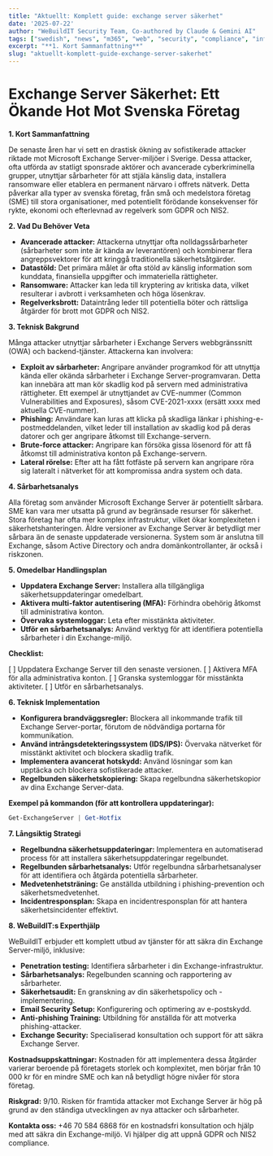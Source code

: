 ```yaml
---
title: "Aktuellt: Komplett guide: exchange server säkerhet"
date: '2025-07-22'
author: "WeBuildIT Security Team, Co-authored by Claude & Gemini AI"
tags: ["swedish", "news", "m365", "web", "security", "compliance", "infrastructure"]
excerpt: "**1. Kort Sammanfattning**"
slug: "aktuellt-komplett-guide-exchange-server-sakerhet"
---
```

# Exchange Server Säkerhet: Ett Ökande Hot Mot Svenska Företag

**1. Kort Sammanfattning**

De senaste åren har vi sett en drastisk ökning av sofistikerade attacker riktade mot Microsoft Exchange Server-miljöer i Sverige.  Dessa attacker, ofta utförda av statligt sponsrade aktörer och avancerade cyberkriminella grupper, utnyttjar sårbarheter för att stjäla känslig data, installera ransomware eller etablera en permanent närvaro i offrets nätverk.  Detta påverkar alla typer av svenska företag, från små och medelstora företag (SME) till stora organisationer, med potentiellt förödande konsekvenser för rykte, ekonomi och efterlevnad av regelverk som GDPR och NIS2.


**2. Vad Du Behöver Veta**

* **Avancerade attacker:**  Attackerna utnyttjar ofta nolldagssårbarheter (sårbarheter som inte är kända av leverantören) och kombinerar flera angreppsvektorer för att kringgå traditionella säkerhetsåtgärder.
* **Datastöld:**  Det primära målet är ofta stöld av känslig information som kunddata, finansiella uppgifter och immateriella rättigheter.
* **Ransomware:**  Attacker kan leda till kryptering av kritiska data, vilket resulterar i avbrott i verksamheten och höga lösenkrav.
* **Regelverksbrott:**  Dataintrång leder till potentiella böter och rättsliga åtgärder för brott mot GDPR och NIS2.


**3. Teknisk Bakgrund**

Många attacker utnyttjar sårbarheter i Exchange Servers webbgränssnitt (OWA) och backend-tjänster.  Attackerna kan involvera:

* **Exploit av sårbarheter:** Angripare använder programkod för att utnyttja kända eller okända sårbarheter i Exchange Server-programvaran.  Detta kan innebära att man kör skadlig kod på servern med administrativa rättigheter.  Ett exempel är utnyttjandet av CVE-nummer (Common Vulnerabilities and Exposures), såsom CVE-2021-xxxx (ersätt xxxx med aktuella CVE-nummer).
* **Phishing:**  Användare kan luras att klicka på skadliga länkar i phishing-e-postmeddelanden, vilket leder till installation av skadlig kod på deras datorer och ger angripare åtkomst till Exchange-servern.
* **Brute-force attacker:** Angripare kan försöka gissa lösenord för att få åtkomst till administrativa konton på Exchange-servern.
* **Lateral rörelse:** Efter att ha fått fotfäste på servern kan angripare röra sig lateralt i nätverket för att kompromissa andra system och data.


**4. Sårbarhetsanalys**

Alla företag som använder Microsoft Exchange Server är potentiellt sårbara.  SME kan vara mer utsatta på grund av begränsade resurser för säkerhet. Stora företag har ofta mer komplex infrastruktur, vilket ökar komplexiteten i säkerhetshanteringen. Äldre versioner av Exchange Server är betydligt mer sårbara än de senaste uppdaterade versionerna.  System som är anslutna till Exchange, såsom Active Directory och andra domänkontrollanter, är också i riskzonen.


**5. Omedelbar Handlingsplan**

* **Uppdatera Exchange Server:** Installera alla tillgängliga säkerhetsuppdateringar omedelbart.
* **Aktivera multi-faktor autentisering (MFA):** Förhindra obehörig åtkomst till administrativa konton.
* **Övervaka systemloggar:**  Leta efter misstänkta aktiviteter.
* **Utför en sårbarhetsanalys:** Använd verktyg för att identifiera potentiella sårbarheter i din Exchange-miljö.

**Checklist:**

[ ] Uppdatera Exchange Server till den senaste versionen.
[ ] Aktivera MFA för alla administrativa konton.
[ ] Granska systemloggar för misstänkta aktiviteter.
[ ] Utför en sårbarhetsanalys.


**6. Teknisk Implementation**

* **Konfigurera brandväggsregler:** Blockera all inkommande trafik till Exchange Server-portar, förutom de nödvändiga portarna för kommunikation.
* **Använd intrångsdetekteringssystem (IDS/IPS):** Övervaka nätverket för misstänkt aktivitet och blockera skadlig trafik.
* **Implementera avancerat hotskydd:** Använd lösningar som kan upptäcka och blockera sofistikerade attacker.
* **Regelbunden säkerhetskopiering:** Skapa regelbundna säkerhetskopior av dina Exchange Server-data.

**Exempel på kommandon (för att kontrollera uppdateringar):**

```powershell
Get-ExchangeServer | Get-Hotfix
```


**7. Långsiktig Strategi**

* **Regelbundna säkerhetsuppdateringar:** Implementera en automatiserad process för att installera säkerhetsuppdateringar regelbundet.
* **Regelbunden sårbarhetsanalys:** Utför regelbundna sårbarhetsanalyser för att identifiera och åtgärda potentiella sårbarheter.
* **Medvetenhetsträning:** Ge anställda utbildning i phishing-prevention och säkerhetsmedvetenhet.
* **Incidentresponsplan:** Skapa en incidentresponsplan för att hantera säkerhetsincidenter effektivt.


**8. WeBuildIT:s Experthjälp**

WeBuildIT erbjuder ett komplett utbud av tjänster för att säkra din Exchange Server-miljö, inklusive:

* **Penetration testing:**  Identifiera sårbarheter i din Exchange-infrastruktur.
* **Sårbarhetsanalys:**  Regelbunden scanning och rapportering av sårbarheter.
* **Säkerhetsaudit:**  En granskning av din säkerhetspolicy och -implementering.
* **Email Security Setup:** Konfigurering och optimering av e-postskydd.
* **Anti-phishing Training:**  Utbildning för anställda för att motverka phishing-attacker.
* **Exchange Security:**  Specialiserad konsultation och support för att säkra Exchange Server.


**Kostnadsuppskattningar:**  Kostnaden för att implementera dessa åtgärder varierar beroende på företagets storlek och komplexitet, men börjar från 10 000 kr för en mindre SME och kan nå betydligt högre nivåer för stora företag.

**Riskgrad:** 9/10.  Risken för framtida attacker mot Exchange Server är hög på grund av den ständiga utvecklingen av nya attacker och sårbarheter.

**Kontakta oss:** +46 70 584 6868 för en kostnadsfri konsultation och hjälp med att säkra din Exchange-miljö.  Vi hjälper dig att uppnå GDPR och NIS2 compliance.

